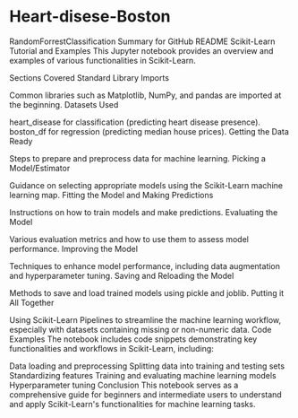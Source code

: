 # Heart-disese-Boston
RandomForrestClassification
Summary for GitHub README
Scikit-Learn Tutorial and Examples
This Jupyter notebook provides an overview and examples of various functionalities in Scikit-Learn.

Sections Covered
Standard Library Imports

Common libraries such as Matplotlib, NumPy, and pandas are imported at the beginning.
Datasets Used

heart_disease for classification (predicting heart disease presence).
boston_df for regression (predicting median house prices).
Getting the Data Ready

Steps to prepare and preprocess data for machine learning.
Picking a Model/Estimator

Guidance on selecting appropriate models using the Scikit-Learn machine learning map.
Fitting the Model and Making Predictions

Instructions on how to train models and make predictions.
Evaluating the Model

Various evaluation metrics and how to use them to assess model performance.
Improving the Model

Techniques to enhance model performance, including data augmentation and hyperparameter tuning.
Saving and Reloading the Model

Methods to save and load trained models using pickle and joblib.
Putting it All Together

Using Scikit-Learn Pipelines to streamline the machine learning workflow, especially with datasets containing missing or non-numeric data.
Code Examples
The notebook includes code snippets demonstrating key functionalities and workflows in Scikit-Learn, including:

Data loading and preprocessing
Splitting data into training and testing sets
Standardizing features
Training and evaluating machine learning models
Hyperparameter tuning
Conclusion
This notebook serves as a comprehensive guide for beginners and intermediate users to understand and apply Scikit-Learn's functionalities for machine learning tasks.
